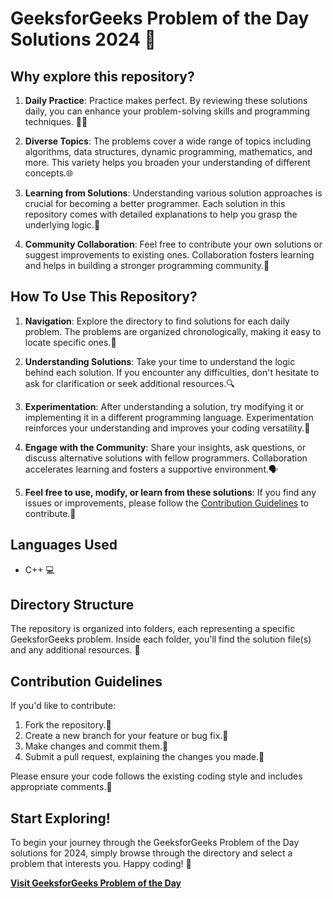 # GeeksforGeeks Problem of the Day Solutions 2024 🚀

## Why explore this repository?
1. **Daily Practice**: Practice makes perfect. By reviewing these solutions daily, you can enhance your problem-solving skills and programming techniques. 🏋️‍♂️

2. **Diverse Topics**: The problems cover a wide range of topics including algorithms, data structures, dynamic programming, mathematics, and more. This variety helps you broaden your understanding of different concepts.🌐

3. **Learning from Solutions**: Understanding various solution approaches is crucial for becoming a better programmer. Each solution in this repository comes with detailed explanations to help you grasp the underlying logic.🧠

4. **Community Collaboration**: Feel free to contribute your own solutions or suggest improvements to existing ones. Collaboration fosters learning and helps in building a stronger programming community.🤝

## How To Use This Repository?

1. **Navigation**: Explore the directory to find solutions for each daily problem. The problems are organized chronologically, making it easy to locate specific ones.📅

2. **Understanding Solutions**: Take your time to understand the logic behind each solution. If you encounter any difficulties, don't hesitate to ask for clarification or seek additional resources.🔍

3. **Experimentation**: After understanding a solution, try modifying it or implementing it in a different programming language. Experimentation reinforces your understanding and improves your coding versatility.🔧

4. **Engage with the Community**: Share your insights, ask questions, or discuss alternative solutions with fellow programmers. Collaboration accelerates learning and fosters a supportive environment.🗣️

5. **Feel free to use, modify, or learn from these solutions**: If you find any issues or improvements, please follow the [Contribution Guidelines](#contribution-guidelines) to contribute.🌟

## Languages Used

- C++ 💻

## Directory Structure

The repository is organized into folders, each representing a specific GeeksforGeeks problem. Inside each folder, you'll find the solution file(s) and any additional resources. 📂


## Contribution Guidelines

If you'd like to contribute:

1. Fork the repository.🍴
2. Create a new branch for your feature or bug fix.🌿
3. Make changes and commit them.💾
4. Submit a pull request, explaining the changes you made.🚀

Please ensure your code follows the existing coding style and includes appropriate comments.📝

## Start Exploring!

To begin your journey through the GeeksforGeeks Problem of the Day solutions for 2024, simply browse through the directory and select a problem that interests you. Happy coding! 🎉

**[Visit GeeksforGeeks Problem of the Day](https://practice.geeksforgeeks.org/problem-of-the-day)**
